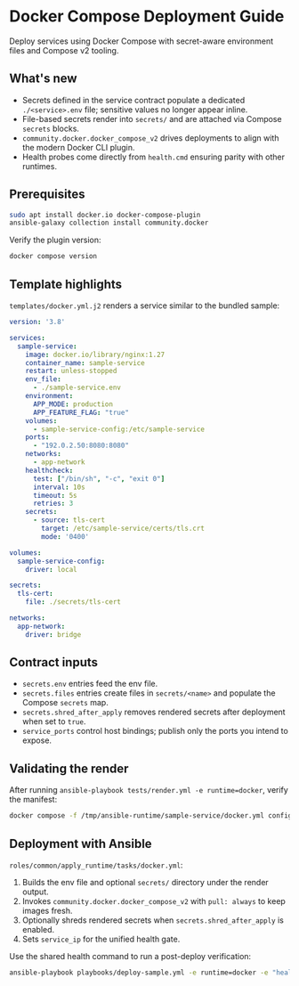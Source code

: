 # Docker Compose Deployment Guide

Deploy services using Docker Compose with secret-aware environment files and Compose v2 tooling.

## What's new

- Secrets defined in the service contract populate a dedicated `./<service>.env` file; sensitive values no longer appear inline.
- File-based secrets render into `secrets/` and are attached via Compose `secrets` blocks.
- `community.docker.docker_compose_v2` drives deployments to align with the modern Docker CLI plugin.
- Health probes come directly from `health.cmd` ensuring parity with other runtimes.

## Prerequisites

```bash
sudo apt install docker.io docker-compose-plugin
ansible-galaxy collection install community.docker
```

Verify the plugin version:

```bash
docker compose version
```

## Template highlights

`templates/docker.yml.j2` renders a service similar to the bundled sample:

```yaml
version: '3.8'

services:
  sample-service:
    image: docker.io/library/nginx:1.27
    container_name: sample-service
    restart: unless-stopped
    env_file:
      - ./sample-service.env
    environment:
      APP_MODE: production
      APP_FEATURE_FLAG: "true"
    volumes:
      - sample-service-config:/etc/sample-service
    ports:
      - "192.0.2.50:8080:8080"
    networks:
      - app-network
    healthcheck:
      test: ["/bin/sh", "-c", "exit 0"]
      interval: 10s
      timeout: 5s
      retries: 3
    secrets:
      - source: tls-cert
        target: /etc/sample-service/certs/tls.crt
        mode: '0400'

volumes:
  sample-service-config:
    driver: local

secrets:
  tls-cert:
    file: ./secrets/tls-cert

networks:
  app-network:
    driver: bridge
```

## Contract inputs

- `secrets.env` entries feed the env file.
- `secrets.files` entries create files in `secrets/<name>` and populate the Compose `secrets` map.
- `secrets.shred_after_apply` removes rendered secrets after deployment when set to `true`.
- `service_ports` control host bindings; publish only the ports you intend to expose.

## Validating the render

After running `ansible-playbook tests/render.yml -e runtime=docker`, verify the manifest:

```bash
docker compose -f /tmp/ansible-runtime/sample-service/docker.yml config
```

## Deployment with Ansible

`roles/common/apply_runtime/tasks/docker.yml`:

1. Builds the env file and optional `secrets/` directory under the render output.
2. Invokes `community.docker.docker_compose_v2` with `pull: always` to keep images fresh.
3. Optionally shreds rendered secrets when `secrets.shred_after_apply` is enabled.
4. Sets `service_ip` for the unified health gate.

Use the shared health command to run a post-deploy verification:

```bash
ansible-playbook playbooks/deploy-sample.yml -e runtime=docker -e "health.cmd=['/bin/sh','-c','exit 0']"
```

